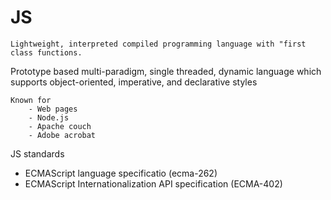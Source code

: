 # JS
	Lightweight, interpreted compiled programming language with "first class functions.
  Prototype based multi-paradigm, single threaded, dynamic language which supports object-oriented, imperative, and declarative styles
  
	Known for
		- Web pages
		- Node.js
		- Apache couch
		- Adobe acrobat
	
JS standards
- ECMAScript language specificatio (ecma-262)
- ECMAScript Internationalization API specification (ECMA-402)
